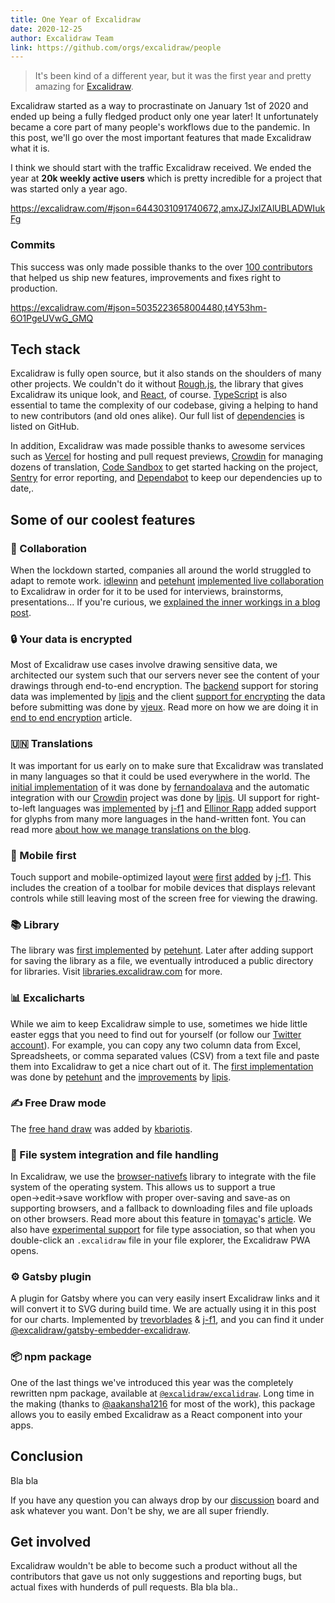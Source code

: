 ```yaml
---
title: One Year of Excalidraw
date: 2020-12-25
author: Excalidraw Team
link: https://github.com/orgs/excalidraw/people
---
```


> It's been kind of a different year, but it was the first year and pretty amazing for [Excalidraw](https://excalidraw.com).

<!-- end -->

Excalidraw started as a way to procrastinate on January 1st of 2020 and ended up being a fully fledged product only one year later! It unfortunately became a core part of many people's workflows due to the pandemic. In this post, we'll go over the most important features that made Excalidraw what it is.

I think we should start with the traffic Excalidraw received. We ended the year at **20k weekly active users** which is pretty incredible for a project that was started only a year ago.

https://excalidraw.com/#json=6443031091740672,amxJZJxlZAlUBLADWIukFg

### Commits

This success was only made possible thanks to the over [100 contributors](https://github.com/excalidraw/excalidraw/graphs/contributors) that helped us ship new features, improvements and fixes right to production.

https://excalidraw.com/#json=5035223658004480,t4Y53hm-6O1PgeUVwG_GMQ

## Tech stack

Excalidraw is fully open source, but it also stands on the shoulders of many other projects. We couldn't do it without [Rough.js](https://github.com/rough-stuff/rough), the library that gives Excalidraw its unique look, and [React](https://github.com/facebook/react), of course. [TypeScript](https://github.com/microsoft/TypeScript) is also essential to tame the complexity of our codebase, giving a helping to hand to new contributors (and old ones alike). Our full list of [dependencies](https://github.com/excalidraw/excalidraw/network/dependencies) is listed on GitHub.

In addition, Excalidraw was made possible thanks to awesome services such as [Vercel](https://vercel.com/) for hosting and pull request previews, [Crowdin](https://crowdin.com/project/excalidraw) for managing dozens of translation, [Code Sandbox](https://codesandbox.io/) to get started hacking on the project, [Sentry](https://sentry.io/) for error reporting, and [Dependabot](https://github.blog/2020-06-01-keep-all-your-packages-up-to-date-with-dependabot/) to keep our dependencies up to date,.

## Some of our coolest features

### 🤝 Collaboration

When the lockdown started, companies all around the world struggled to adapt to remote work. [idlewinn](https://github.com/idlewinn) and [petehunt](https://github.com/petehunt) [implemented live collaboration](https://github.com/excalidraw/excalidraw/pull/879) to Excalidraw in order for it to be used for interviews, brainstorms, presentations... If you're curious, we [explained the inner workings in a blog post](https://blog.excalidraw.com/building-excalidraw-p2p-collaboration-feature/).

### 🔒 Your data is encrypted

Most of Excalidraw use cases involve drawing sensitive data, we architected our system such that our servers never see the content of your drawings through end-to-end encryption. The [backend](https://github.com/excalidraw/excalidraw-json) support for storing data was implemented by [lipis](https://github.com/lipis) and the client [support for encrypting](https://github.com/excalidraw/excalidraw/pull/642) the data before submitting was done by [vjeux](https://github.com/vjeux). Read more on how we are doing it in [end to end encryption](/end-to-end-encryption/) article.

### 🇺🇳 Translations

It was important for us early on to make sure that Excalidraw was translated in many languages so that it could be used everywhere in the world. The [initial implementation](https://github.com/excalidraw/excalidraw/pull/638) of it was done by [fernandoalava](https://github.com/fernandoalava) and the automatic integration with our [Crowdin](https://crowdin.com/project/excalidraw) project was done by [lipis](https://github.com/lipis). UI support for right-to-left languages was [implemented](https://github.com/excalidraw/excalidraw/pull/1154) by [j-f1](https://github.com/j-f1) and [Ellinor Rapp](https://www.myfonts.com/newsletters/cc/200712.html) added support for glyphs from many more languages in the hand-written font. You can read more [about how we manage translations on the blog](https://blog.excalidraw.com/enabling-translations/).

### 📱 Mobile first

Touch support and mobile-optimized layout [were](https://github.com/excalidraw/excalidraw/pull/787) [first](https://github.com/excalidraw/excalidraw/pull/788) [added](https://github.com/excalidraw/excalidraw/pull/790) by [j-f1](https://github.com/j-f1). This includes the creation of a toolbar for mobile devices that displays relevant controls while still leaving most of the screen free for viewing the drawing.

### 📚 Library

The library was [first implemented](https://github.com/excalidraw/excalidraw/pull/1787) by [petehunt](https://github.com/petehunt). Later after adding support for saving the library as a file, we eventually introduced a public directory for libraries. Visit [libraries.excalidraw.com](https://libraries.excalidraw.com) for more.

### 📊 Excalicharts

While we aim to keep Excalidraw simple to use, sometimes we hide little easter eggs that you need to find out for yourself (or follow our [Twitter account](https://twitter.com/excalidraw)). For example, you can copy any two column data from Excel, Spreadsheets, or comma separated values (CSV) from a text file and paste them into Excalidraw to get a nice chart out of it. The [first implementation](https://github.com/excalidraw/excalidraw/pull/1723) was done by [petehunt](https://github.com/petehunt) and the [improvements](https://github.com/excalidraw/excalidraw/pull/2495) by [lipis](https://github.com/lipis).

### ✍️ Free Draw mode

The [free hand draw](https://github.com/excalidraw/excalidraw/pull/1570) was added by [kbariotis](https://github.com/kbariotis).

### 💾 File system integration and file handling

In Excalidraw, we use the [browser-nativefs](https://github.com/GoogleChromeLabs/browser-nativefs) library to integrate with the file system of the operating system. This allows us to support a true open→edit→save workflow with proper over-saving and save-as on supporting browsers, and a fallback to downloading files and file uploads on other browsers. Read more about this feature in [tomayac](https://github.com/tomayac)'s [article](/browser-nativefs/). We also have [experimental support](https://web.dev/file-handling/#demo) for file type association, so that when you double-click an `.excalidraw` file in your file explorer, the Excalidraw PWA opens.

### ⚙️ Gatsby plugin

A plugin for Gatsby where you can very easily insert Excalidraw links and it will convert it to SVG during build time. We are actually using it in this post for our charts. Implemented by [trevorblades](https://github.com/trevorblades) & [j-f1](https://github.com/j-f1), and you can find it under [@excalidraw/gatsby-embedder-excalidraw](https://github.com/excalidraw/gatsby-embedder-excalidraw).

### 📦 npm package

One of the last things we've introduced this year was the completely rewritten npm package, available at [`@excalidraw/excalidraw`](https://www.npmjs.com/package/@excalidraw/excalidraw). Long time in the making (thanks to [@aakansha1216](https://twitter.com/aakansha1216) for most of the work), this package allows you to easily embed Excalidraw as a React component into your apps.

## Conclusion

Bla bla

If you have any question you can always drop by our [discussion](https://github.com/excalidraw/excalidraw/discussions) board and ask whatever you want. Don't be shy, we are all super friendly.

## Get involved

Excalidraw wouldn't be able to become such a product without all the contributors that gave us not only suggestions and reporting bugs, but actual fixes with hunderds of pull requests. Bla bla bla..
